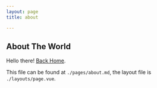 ```yaml
---
layout: page
title: about

---
```

## About The World

Hello there! [Back Home](/).

This file can be found at `./pages/about.md`, the layout file is `./layouts/page.vue`.
